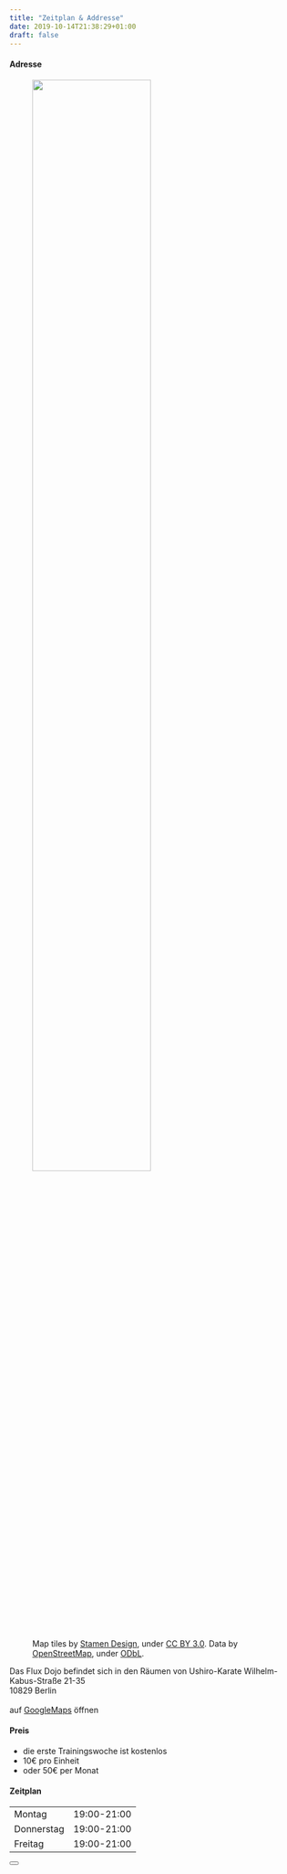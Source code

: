 ```yaml
---
title: "Zeitplan & Addresse"
date: 2019-10-14T21:38:29+01:00
draft: false
---
```


<h4 class="alert alert-info">Adresse</h4>

<div class="overflow-hidden mb-5">
  <figure>
    <img src="/img/map/dojo-location.jpg" loading="lazy" class="float-right" width="70%"/>
    <figcaption class="float-right">
        Map tiles by <a href="http://stamen.com">Stamen Design</a>, under <a href="http://creativecommons.org/licenses/by/3.0">CC BY 3.0</a>. Data by <a href="http://openstreetmap.org">OpenStreetMap</a>, under <a href="http://www.openstreetmap.org/copyright">ODbL</a>.
    </figcaption>
  </figure>

  Das Flux Dojo befindet sich in den Räumen von Ushiro-Karate
  Wilhelm-Kabus-Straße 21-35<br>
  10829 Berlin<br><br>
  auf 
  <a href="https://www.google.com/maps/place/Flux+Aikido/@52.4822842,13.3654598,17z/data=!3m1!4b1!4m6!3m5!1s0x47a84f915a40cb01:0x5c50a918368a573e!8m2!3d52.482281!4d13.3680347!16s%2Fg%2F11rms4k9xl?entry=ttu" target="_blank">GoogleMaps</a>
  öffnen
</div>

<h4 class="alert alert-info">Preis</h4>
<ul>
  <li>die erste Trainingswoche ist kostenlos</li>
  <li>10€ pro Einheit</li>
  <li>oder 50€ per Monat</li>
</ul>

<h4 class="alert alert-info">Zeitplan</h4>
<table>
<tr><td>Montag</td><td>19:00-21:00</td></tr>
<tr><td>Donnerstag</td><td>19:00-21:00</td></tr>
<tr><td>Freitag</td><td>19:00-21:00</td></tr>
</table>

<div class="alert alert-info alert-dismissible fade show mt-3">
    <button type="button" class="close" data-dismiss="alert"></button>
</div>

